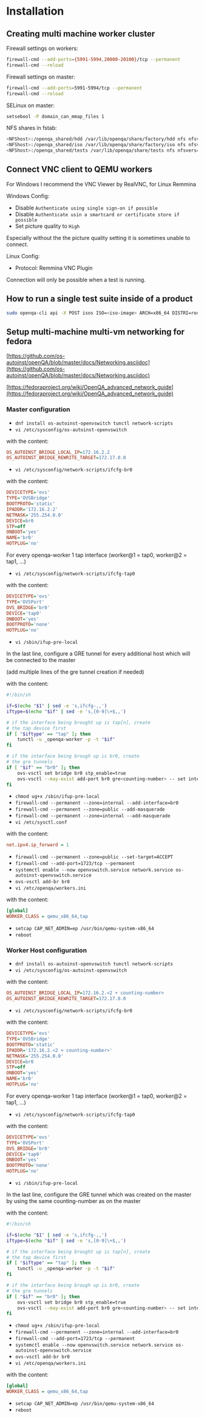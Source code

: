 # Installation

## Creating multi machine worker cluster

Firewall settings on workers:

```bash
firewall-cmd --add-ports={5991-5994,20000-20100}/tcp --permanent
firewall-cmd --reload
```

Firewall settings on master:

```bash
firewall-cmd --add-ports=5991-5994/tcp --permanent
firewall-cmd --reload
```

SELinux on master:

```bash
setsebool -P domain_can_mmap_files 1
```

NFS shares in fstab:

```bash
<NFShost>:/openqa_shared/hdd /var/lib/openqa/share/factory/hdd nfs nfsvers=3 0 0
<NFShost>:/openqa_shared/iso /var/lib/openqa/share/factory/iso nfs nfsvers=3 0 0
<NFShost>:/openqa_shared/tests /var/lib/openqa/share/tests nfs nfsvers=3 0 0
```

## Connect VNC client to QEMU workers

For Windows I recommend the VNC Viewer by RealVNC, for Linux Remmina

Windows Config:

- Disable `Authenticate using single sign-on if possible`
- Disable `Authenticate usin a smartcard or certificate store if possible`
- Set picture quality to `High`

Especially without the the picture quality setting it is sometimes unable to connect.

Linux Config:

- Protocol: Remmina VNC Plugin

Connection will only be possible when a test is running.

## How to run a single test suite inside of a product

```bash
sudo openqa-cli api -X POST isos ISO=<iso-image> ARCH=x86_64 DISTRI=rocky FLAVOR=<product> VERSION=<version> BUILD=-<product>-$(date +%Y%m%d.%H%M%S).0 TEST=<test suite>
```

## Setup multi-machine multi-vm networking for fedora

[https://github.com/os-autoinst/openQA/blob/master/docs/Networking.asciidoc](https://github.com/os-autoinst/openQA/blob/master/docs/Networking.asciidoc)

[https://fedoraproject.org/wiki/OpenQA_advanced_network_guide](https://fedoraproject.org/wiki/OpenQA_advanced_network_guide)

### Master configuration

- `dnf install os-autoinst-openvswitch tunctl network-scripts`
- `vi /etc/sysconfig/os-autoinst-openvswitch`

with the content:

```ini
OS_AUTOINST_BRIDGE_LOCAL_IP=172.16.2.2
OS_AUTOINST_BRIDGE_REWRITE_TARGET=172.17.0.0
```

- `vi /etc/sysconfig/network-scripts/ifcfg-br0`

with the content:

```ini
DEVICETYPE='ovs'
TYPE='OVSBridge'
BOOTPROTO='static'
IPADDR='172.16.2.2'
NETMASK='255.254.0.0'
DEVICE=br0
STP=off
ONBOOT='yes'
NAME='br0'
HOTPLUG='no'
```

For every openqa-worker 1 tap interface (worker@1 = tap0, worker@2 = tap1, ...)

- `vi /etc/sysconfig/network-scripts/ifcfg-tap0`

with the content:

```ini
DEVICETYPE='ovs'
TYPE='OVSPort'
OVS_BRIDGE='br0'
DEVICE='tap0'
ONBOOT='yes'
BOOTPROTO='none'
HOTPLUG='no'
```

- `vi /sbin/ifup-pre-local`

In the last line, configure a GRE tunnel for every additional host which will be connected to the master

(add multiple lines of the gre tunnel creation if needed)

with the content:

```sh
#!/bin/sh

if=$(echo "$1" | sed -e 's,ifcfg-,,')
iftype=$(echo "$if" | sed -e 's,[0-9]\+$,,')

# if the interface being brought up is tap[n], create
# the tap device first
if [ "$iftype" == "tap" ]; then
    tunctl -u _openqa-worker -p -t "$if"
fi

# if the interface being brough up is br0, create
# the gre tunnels
if [ "$if" == "br0" ]; then
    ovs-vsctl set bridge br0 stp_enable=true
    ovs-vsctl --may-exist add-port br0 gre<counting-number> -- set interface gre<counting-number> type=gre options:remote_ip=<ip-of-external-worker-host>
fi
```

- `chmod ug+x /sbin/ifup-pre-local`
- `firewall-cmd --permanent --zone=internal --add-interface=br0`
- `firewall-cmd --permanent --zone=public --add-masquerade`
- `firewall-cmd --permanent --zone=internal --add-masquerade`
- `vi /etc/sysctl.conf`

with the content:

```ini
net.ipv4.ip_forward = 1
```

- `firewall-cmd --permanent --zone=public --set-target=ACCEPT`
- `firewall-cmd --add-port=1723/tcp --permanent`
- `systemctl enable --now openvswitch.service network.service os-autoinst-openvswitch.service`
- `ovs-vsctl add-br br0`
- `vi /etc/openqa/workers.ini`

with the content:

```ini
[global]
WORKER_CLASS = qemu_x86_64,tap
```

- `setcap CAP_NET_ADMIN=ep /usr/bin/qemu-system-x86_64`
- `reboot`

### Worker Host configuration

- `dnf install os-autoinst-openvswitch tunctl network-scripts`
- `vi /etc/sysconfig/os-autoinst-openvswitch`

with the content:

```ini
OS_AUTOINST_BRIDGE_LOCAL_IP=172.16.2.<2 + counting-number>
OS_AUTOINST_BRIDGE_REWRITE_TARGET=172.17.0.0
```

- `vi /etc/sysconfig/network-scripts/ifcfg-br0`

with the content:

```ini
DEVICETYPE='ovs'
TYPE='OVSBridge'
BOOTPROTO='static'
IPADDR='172.16.2.<2 + counting-number>'
NETMASK='255.254.0.0'
DEVICE=br0
STP=off
ONBOOT='yes'
NAME='br0'
HOTPLUG='no'
```

For every openqa-worker 1 tap interface (worker@1 = tap0, worker@2 = tap1, ...)

- `vi /etc/sysconfig/network-scripts/ifcfg-tap0`

with the content:

```ini
DEVICETYPE='ovs'
TYPE='OVSPort'
OVS_BRIDGE='br0'
DEVICE='tap0'
ONBOOT='yes'
BOOTPROTO='none'
HOTPLUG='no'
```

- `vi /sbin/ifup-pre-local`

In the last line, configure the GRE tunnel which was created on the master by using the same counting-number as on the master

with the content:

```sh
#!/bin/sh

if=$(echo "$1" | sed -e 's,ifcfg-,,')
iftype=$(echo "$if" | sed -e 's,[0-9]\+$,,')

# if the interface being brought up is tap[n], create
# the tap device first
if [ "$iftype" == "tap" ]; then
    tunctl -u _openqa-worker -p -t "$if"
fi

# if the interface being brough up is br0, create
# the gre tunnels
if [ "$if" == "br0" ]; then
    ovs-vsctl set bridge br0 stp_enable=true
    ovs-vsctl --may-exist add-port br0 gre<counting-number> -- set interface gre<counting-number> type=gre options:remote_ip=<ip-of-external-worker-host>
fi
```

- `chmod ug+x /sbin/ifup-pre-local`
- `firewall-cmd --permanent --zone=internal --add-interface=br0`
- `firewall-cmd --add-port=1723/tcp --permanent`
- `systemctl enable --now openvswitch.service network.service os-autoinst-openvswitch.service`
- `ovs-vsctl add-br br0`
- `vi /etc/openqa/workers.ini`

with the content:

```ini
[global]
WORKER_CLASS = qemu_x86_64,tap
```

- `setcap CAP_NET_ADMIN=ep /usr/bin/qemu-system-x86_64`
- `reboot`
